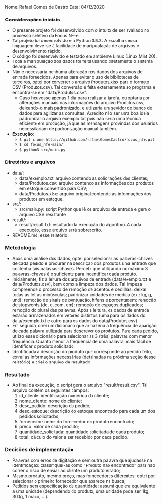 Nome: Rafael Gomes de Castro
Data: 04/12/2020

### Considerações iniciais
- O presente projeto foi desenvolvido com o intuito de ser avaliado no processo seletivo da Focus NF-e.
- Tal projeto foi desenvolvido em Python 3.8.2. A escolha dessa linguagem deve-se à facilidade de manipualação de arquivos e desenvolvimento rápido.
- O código foi desenvolvido e testado em ambiente Linux (Linux Mint 20).
- Toda a manipulação dos dados foi feita usando diretamente o sistema de arquivos.
- Não é necessária nenhuma alteração nos dados dos arquivos de entrada fornecidos. Apenas para evitar o uso de bibliotecas de terceiros, optei por corverter o arquivo Produtos.xlsx para o formato CSV (Produtos.csv). Tal conversão é feita externamente ao programa e encontra-se em "data/Produtos.csv".
	- Caso houvesse apenas 1 dia para realizar a tarefa, eu optaria por alterações manuais nas informações do arquivo Produtos.csv, deixando-o mais padronizado, e utilizaria um sevidor de banco de dados para agilizar as consultas. Acredito não ser uma boa ideia padronizar o arquivo exemplo.txt pois não seria uma técnica eficiente em produção, já que as mensagens provindas dos usuários necessitariam de padronização manual também.
- **Execução**: 
	- `$ git clone https://github.com/rafaelGomesCastro/focus_nfe.git`
	- `$ cd focus_nfe-main/`
	- `$ python3 src/main.py`

### Diretórios e arquivos
- data/:
	- data/exemplo.txt: arquivo contendo as solicitações dos clientes;
	- data/Produtos.csv: arquivo contendo as informações dos produtos em estoque convertido para CSV;
	- data/Produtos.xlsx: arquivo original contendo as informações dos produtos em estoque.
- src/:
	- src/main.py: script Python que lê os arquivos de entrada e gera o arquivo CSV resultante
- result/:
	- result/result.txt: resultado da execução do algoritmo. A cada execução, esse arquivo será sobrescrito.
- README.md: esse relatório.

### Metodologia
- Após uma análise dos dados, optei por selecionar as palavras-chaves de cada pedido e procurar na descrição dos produtos uma entrada que contenha tais palavras-chaves. Percebi que utilizando no máximo 3 palavras-chaves é o suficiente para indentificar cada produto.
- Inicialmente, fiz a leitura dos arquivos de entrada (data/exemplo.txt e data/Produtos.csv), bem como a limpeza dos dados. Tal limpeza compreende o processo de remoção de acentos e cedilhas; deixar todas as letras minúsculas; padrinizar unidades de medida (ex.: kg, g, und); remoção de sinais de pontuação, hífens e porcentagem; remoção de stopwords (de, e, com, em); remoção de espaços duplicados; remoção do plural das palavras. Após a leitura, os dados de entrada estarão armazenados em vetores distintos (uma para os dados do data/exemplo.txt e outro para os dados do data/Produtos.csv)
- Em seguida, criei um dicionário que armazena a frequência de aparição de cada palavra utilizada para descrever os produtos. Para cada pedido, utilizo esse dicionário para selecionar as 3 (três) palavras com menor frequência. Quanto menor a frequência de uma palavra, mais fácil de identificar o produto solicitado.
- Identificada a descrição do produto que corresponde ao pedido feito, extraí as informações necessárias (detalhadas na próxima seção desse relatório) e criei o arquivo de resultado.

### Resultado
- Ao final da execução, o script gera o arquivo "result/result.csv". Tal arquivo contém os seguintes campos:
	1. id_cliente: identificação numérica do cliente;
	2. nome_cliente: nome do cliente;
	3. desc_pedido: descrição do pedido;
	4. desc_estoque: descrição do estoque encontrado para cada um dos pedidos solicitados;
	5. fornecedor: nome do fornecedor do produto encontrado;
	6. preco: valor de cada produto;
	7. quantidade_solicitada: quantidade solicitada de cada produto;
	8. total: cálculo do valor a ser recebido por cada pedido.

### Decisões de implementação
- Palavras com erros de digitação e sem outra palavra que ajudasse na identificação: classifiquei-as como "Produto não encontrado" para não correr o risco de enviar ao cliente um produto errado;
- Mesmo produto, mesmo preço, mas fornecedores diferentes: optei por selecionar o primeiro fornecedor que aparece na busca;
- Pedidos sem especificação de quantidade: assumi que era equivalente a uma unidade (dependendo do produto, uma unidade pode ser 1kg, 300g, 1 maço, ...).
